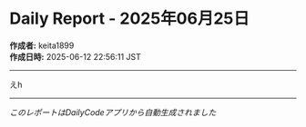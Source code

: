 # Daily Report - 2025年06月25日

**作成者:** keita1899  
**作成日時:** 2025-06-12 22:56:11 JST

---

えh

---

*このレポートはDailyCodeアプリから自動生成されました*
